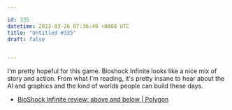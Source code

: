 ```yaml
---

id: 335
datetime: 2013-03-26 07:36:49 +0000 UTC
title: "Untitled #335"
draft: false


---
```


I'm pretty hopeful for this game. Bioshock Infinite looks like a nice mix of story and action. From what I'm reading, it's pretty insane to hear about the AI and graphics and the kind of worlds people can build these days. 

 
 * [BioShock Infinite review: above and below | Polygon](http://www.polygon.com/game/bioshock-infinite/2779)



